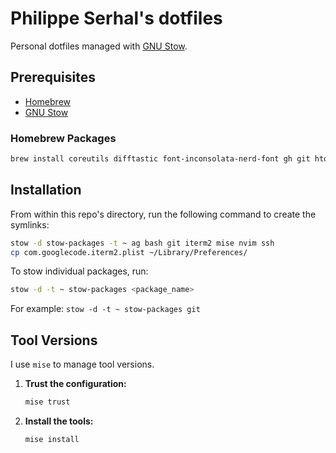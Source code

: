 # Philippe Serhal's dotfiles

Personal dotfiles managed with [GNU Stow](https://www.gnu.org/software/stow/).

## Prerequisites

- [Homebrew](https://brew.sh/)
- [GNU Stow](https://www.gnu.org/software/stow/)

### Homebrew Packages

```bash
brew install coreutils difftastic font-inconsolata-nerd-font gh git htop hub mise neovim ripgrep shellcheck stow the_silver_searcher tree-sitter wget
```

## Installation

From within this repo's directory, run the following command to create the symlinks:

```bash
stow -d stow-packages -t ~ ag bash git iterm2 mise nvim ssh
cp com.googlecode.iterm2.plist ~/Library/Preferences/
```

To stow individual packages, run:

```bash
stow -d -t ~ stow-packages <package_name>
```

For example: `stow -d -t ~ stow-packages git`

## Tool Versions

I use `mise` to manage tool versions.

1.  **Trust the configuration:**

    ```bash
    mise trust
    ```

2.  **Install the tools:**

    ```bash
    mise install
    ```
